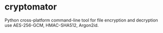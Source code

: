 # cryptomator
Python cross-platform command-line tool for file encryption and decryption use AES-256-GCM, HMAC-SHA512, Argon2id.
